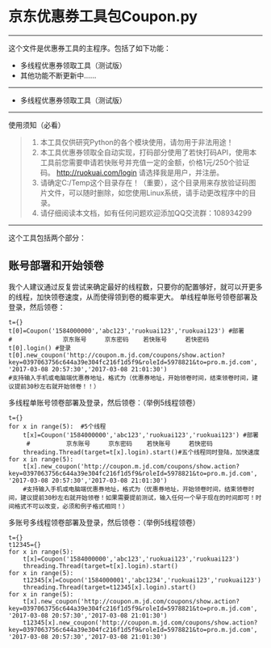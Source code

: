 京东优惠券工具包Coupon.py
===============


----------


这个文件是优惠券工具的主程序。包括了如下功能：

 - 多线程优惠券领取工具（测试版）
 - 其他功能不断更新中……

----------

 - 多线程优惠券领取工具（测试版）
------------------
使用须知（必看）
> 1. 本工具仅供研究Python的各个模块使用，请勿用于非法用途！
> 2. 本工具优惠券领取全自动实现，打码部分使用了若快打码API，使用本工具前您需要申请若快账号并充值一定的金额，价格1元/250个验证码。
> http://ruokuai.com/login 请选择我是用户，并注册。
> 3. 请确定C:/Temp这个目录存在！（重要），这个目录用来存放验证码图片文件，可以随时删除，如您使用Linux系统，请手动更改程序中的目录。
> 4. 请仔细阅读本文档，如有任何问题欢迎添加QQ交流群：108934299


----------

这个工具包括两个部分：

账号部署和开始领卷
-------
我个人建议通过反复尝试来确定最好的线程数，只要你的配置够好，就可以开更多的线程，加快领卷速度，从而使得领到卷的概率更大。
单线程单账号领卷部署及登录，然后领卷：

    t={}
    t[0]=Coupon('1584000000','abc123','ruokuai123','ruokuai123') #部署
    #              京东账号     京东密码    若快账号     若快密码
    t[0].login() #登录
    t[0].new_coupon('http://coupon.m.jd.com/coupons/show.action?key=0397063756c644a39e304fc216f1d5f9&roleId=5978821&to=pro.m.jd.com',
    '2017-03-08 20:57:30','2017-03-08 21:01:30')
    #支持输入手机或电脑端优惠券地址，格式为（优惠券地址，开始领卷时间，结束领卷时间，建议提前30秒左右就开始领卷！！）
    
多线程单账号领卷部署及登录，然后领卷：（举例5线程领卷）

    t={}
    for x in range(5):  #5个线程
        t[x]=Coupon('1584000000','abc123','ruokuai123','ruokuai123') #部署
         #          京东账号     京东密码    若快账号     若快密码
        threading.Thread(target=t[x].login).start()#五个线程同时登陆，加快速度
    for x in range(5):
        t[x].new_coupon('http://coupon.m.jd.com/coupons/show.action?key=0397063756c644a39e304fc216f1d5f9&roleId=5978821&to=pro.m.jd.com',
    '2017-03-08 20:57:30','2017-03-08 21:01:30')
        #支持输入手机或电脑端优惠券地址，格式为（优惠券地址，开始领卷时间，结束领卷时间，建议提前30秒左右就开始领卷！如果需要提前测试，输入任何一个早于现在的时间即可！时间格式不可以改变，必须和例子格式相同！）

多账号多线程领卷部署及登录，然后领卷：（举例5线程领卷）

    t={}
    t12345={}
    for x in range(5):
        t[x]=Coupon('1584000000','abc123','ruokuai123','ruokuai123')
        threading.Thread(target=t[x].login).start()
    for x in range(5):
        t12345[x]=Coupon('1584000001','abc1234','ruokuai123','ruokuai123')
        threading.Thread(target=t12345[x].login).start()
    for x in range(5):
        t[x].new_coupon('http://coupon.m.jd.com/coupons/show.action?key=0397063756c644a39e304fc216f1d5f9&roleId=5978821&to=pro.m.jd.com',
    '2017-03-08 20:57:30','2017-03-08 21:01:30')        
        t12345[x].new_coupon('http://coupon.m.jd.com/coupons/show.action?key=0397063756c644a39e304fc216f1d5f9&roleId=5978821&to=pro.m.jd.com',
    '2017-03-08 20:57:30','2017-03-08 21:01:30')




